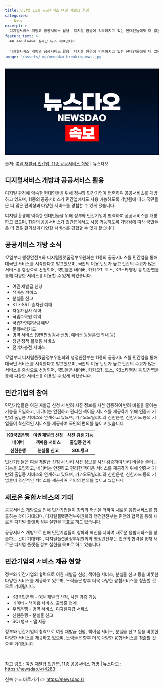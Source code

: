 ```yaml
---
title: 민간앱 11종 공공서비스 여권 재발급 혁명
categories:
  - News
excerpt: >
  디지털서비스 개방과 공공서비스 활용  디지털 환경에 익숙해지고 있는 현대인들에게 더 많은 편의성을 제공하기 …
feature_text: >
  ## seoulnews 실시간 뉴스 속보입니다.

  디지털서비스 개방과 공공서비스 활용  디지털 환경에 익숙해지고 있는 현대인들에게 더 많은 편의성을 제공하기 …
image: '/assets/img/newsdao_breakingnews.jpg'
---
```


![뉴스다오 속보](/assets/img/newsdao_breakingnews.jpg)

<p>출처: <a href="https://newsdao.kr/4283" rel="dofollow">여권 재발급 민간앱, 11종 공공서비스 혁명</a> | 뉴스다오</p>

<h2 data-ke-size="size26">디지털서비스 개방과 공공서비스 활용</h2>
디지털 환경에 익숙한 현대인들을 위해 정부와 민간기업이 협력하여 공공서비스를 개방하고 있으며, 11종의 공공서비스가 민간앱에서도 사용 가능하도록 개방됨에 따라 국민들은 더 많은 편의성과 다양한 서비스를 경험할 수 있게 됐습니다.

<p data-ke-size="size16">디지털 환경에 익숙한 현대인들을 위해 정부와 민간기업이 협력하여 공공서비스를 개방하고 있으며, 11종의 공공서비스가 민간앱에서도 사용 가능하도록 개방됨에 따라 국민들은 더 많은 편의성과 다양한 서비스를 경험할 수 있게 됐습니다.</p>

<h2 data-ke-size="size24">공공서비스 개방 소식</h2>
17일부터 행정안전부와 디지털플랫폼정부위원회는 11종의 공공서비스를 민간앱을 통해 대국민 서비스를 시작한다고 발표했으며, 국민의 이용 빈도가 높고 민간의 수요가 많은 서비스를 중심으로 선정되어, 국민들은 네이버, 카카오T, 토스, KB스타뱅킹 등 민간앱을 통해 다양한 서비스를 이용할 수 있게 되었습니다.

<ul>
  <li>여권 재발급 신청</li>
  <li>책이음 서비스</li>
  <li>분실물 신고</li>
  <li>KTX·SRT 승차권 예매</li>
  <li>자동차검사 예약</li>
  <li>국립수목원 예약</li>
  <li>국립자연휴양림 예약</li>
  <li>문화누리카드</li>
  <li>병역 서비스 (병역판정검사 신청, 예비군 동원훈련 안내 등)</li>
  <li>청년 정책 플랫폼 서비스</li>
  <li>전기차충전 서비스</li>
</ul>

<p data-ke-size="size16">17일부터 디지털플랫폼정부위원회와 행정안전부는 11종의 공공서비스를 민간앱을 통해 대국민 서비스를 시작한다고 발표했으며, 국민의 이용 빈도가 높고 민간의 수요가 많은 서비스를 중심으로 선정되어, 국민들은 네이버, 카카오T, 토스, KB스타뱅킹 등 민간앱을 통해 다양한 서비스를 이용할 수 있게 되었습니다.</p>

<h2 data-ke-size="size24">민간기업의 참여</h2>
민간기업들은 여권 재발급 신청 시 반려 사진 정보를 사전 검증하여 반려 비율을 줄이는 기능을 도입하고, 네이버는 안전하고 편리한 책이음 서비스를 제공하기 위해 인증서 기반의 출입증 서비스와 연계하고 있으며, 카카오모빌리티와 신한은행, 신한카드 등의 기업들이 혁신적인 서비스를 제공하여 국민의 편의를 높이고 있습니다.

<table>
  <tr>
    <td style="text-align: center; height: 17px;"><b>KB국민은행</b></td>
    <td style="text-align: center; height: 17px;"><b>여권 재발급 신청</b></td>
    <td style="text-align: center; height: 17px;"><b>사진 검증 기능</b></td>
  </tr>
  <tr>
    <td style="text-align: center; height: 17px;"><b>네이버</b></td>
    <td style="text-align: center; height: 17px;"><b>책이음 서비스</b></td>
    <td style="text-align: center; height: 17px;"><b>출입증 연계</b></td>
  </tr>
  <tr>
    <td style="text-align: center; height: 17px;"><b>신한은행</b></td>
    <td style="text-align: center; height: 17px;"><b>분실물 신고</b></td>
    <td style="text-align: center; height: 17px;"><b>SOL뱅크</b></td>
  </tr>
</table>

<p data-ke-size="size16">민간기업들은 여권 재발급 신청 시 반려 사진 정보를 사전 검증하여 반려 비율을 줄이는 기능을 도입하고, 네이버는 안전하고 편리한 책이음 서비스를 제공하기 위해 인증서 기반의 출입증 서비스와 연계하고 있으며, 카카오모빌리티와 신한은행, 신한카드 등의 기업들이 혁신적인 서비스를 제공하여 국민의 편의를 높이고 있습니다.</p>

<h2 data-ke-size="size24">새로운 융합서비스의 기대</h2>
공공서비스 개방으로 인해 민간기업들이 창의와 혁신을 더하여 새로운 융합서비스를 창출하는 것이 기대되며, 디지털플랫폼정부위원회와 행정안전부는 민관의 협력을 통해 새로운 디지털 플랫폼 정부 실현을 목표로 하고 있습니다.

<p data-ke-size="size16">공공서비스 개방으로 인해 민간기업들이 창의와 혁신을 더하여 새로운 융합서비스를 창출하는 것이 기대되며, 디지털플랫폼정부위원회와 행정안전부는 민관의 협력을 통해 새로운 디지털 플랫폼 정부 실현을 목표로 하고 있습니다.</p>

<h2 data-ke-size="size24">민간기업의 서비스 제공 현황</h2>
정부와 민간기업의 협력으로 여권 재발급 신청, 책이음 서비스, 분실물 신고 등을 비롯한 다양한 서비스를 제공하고 있으며, 노력들은 향후 더욱 다양한 융합서비스를 창출할 것으로 기대됩니다.

<ul>
  <li>KB국민은행 - 여권 재발급 신청, 사진 검증 기능</li>
  <li>네이버 - 책이음 서비스, 출입증 연계</li>
  <li>우리은행 - 병역 서비스, 디지털지갑 서비스</li>
  <li>신한은행 - 분실물 신고</li>
  <li>SOL뱅크 - 앱 제공</li>
</ul>

<p data-ke-size="size16">정부와 민간기업의 협력으로 여권 재발급 신청, 책이음 서비스, 분실물 신고 등을 비롯한 다양한 서비스를 제공하고 있으며, 노력들은 향후 더욱 다양한 융합서비스를 창출할 것으로 기대됩니다.</p>

<p data-ke-size="size16">&nbsp;</p>

참고 링크 : 여권 재발급 민간앱, 11종 공공서비스 혁명 | 뉴스다오  : https://newsdao.kr/4283 

신속 뉴스 바로가기 👉 <a href="https://newsdao.kr" rel="dofollow">https://newsdao.kr</a>


